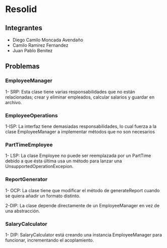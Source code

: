 # Resolid
## Integrantes
* Diego Camilo Moncada Avendaño
* Camilo Ramirez Fernandez
* Juan Pablo Benitez

## Problemas
### EmployeeManager
1- SRP: Esta clase tiene varias responsabilidades que no están relacionadas; crear y eliminar empleados, calcular salarios y guardar en archivo.
### EmployeeOperations
1-ISP: La interfaz tiene demasiadas responsabilidades, lo cual fuerza a la clase EmployeeManager a implementar métodos que no son necesarios
### PartTimeEmployee
1- LSP: La clase Employee no puede ser reemplazada por un PartTime debido a que ésta última usa un método para lanzar una UnsupportedOperationExcepion.
### ReportGenerator
1- OCP: La clase tiene que modificar el método de generateReport cuando se quiera añadir un formato distinto. 

2-DIP: La clase depende directamente de un EmployeeManager en vez de una abstracción.
### SalaryCalculator
1- DIP: SalaryCalculator está creando una instancia EmployeeManager para funcionar, incrementando el acoplamiento. 

